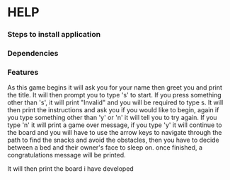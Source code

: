 # HELP

### Steps to install application



### Dependencies



### Features

As this game begins it will ask you for your name then greet you and print the title. It will then prompt you to type 's' to start. If you press something other than 's', it will print "Invalid" and you will be required to type s. It will then print the instructions and ask you if you would like to begin, again if you type something other than 'y' or 'n' it will tell you to try again. If you type 'n' it will print a game over message, if you type 'y' it will continue to the board and you will have to use the arrow keys to navigate through the path to find the snacks and avoid the obstacles, then you have to decide between a bed and their owner's face to sleep on. once finished, a congratulations message will be printed.



It will then print the board i have developed 